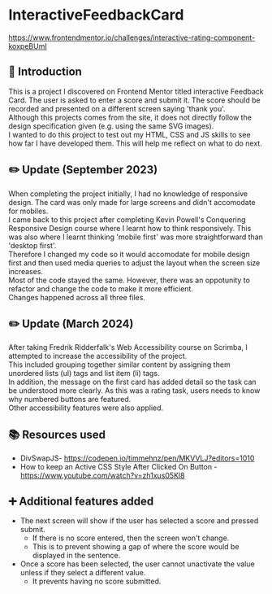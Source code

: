 # InteractiveFeedbackCard
https://www.frontendmentor.io/challenges/interactive-rating-component-koxpeBUmI  

## 🍼 Introduction
This is a project I discovered on Frontend Mentor titled interactive Feedback Card. 
The user is asked to enter a score and submit it. The score should be recorded and presented on a different screen saying 'thank you'.  
Although this projects comes from the site, it does not directly follow the design specification given (e.g. using the same SVG images).  
I wanted to do this project to test out my HTML, CSS and JS skills to see how far I have developed them. This will help me reflect on what to do next.  

## ✏️ Update (September 2023)
When completing the project initially, I had no knowledge of responsive design. The card was only made for large screens and didn't accomodate for mobiles.  
I came back to this project after completing Kevin Powell's Conquering Responsive Design course where I learnt how to think responsively. This was also where I learnt thinking 'mobile first' was more straightforward than 'desktop first'.   
Therefore I changed my code so it would accomodate for mobile design first and then used media queries to adjust the layout when the screen size increases.  
Most of the code stayed the same. However, there was an oppotunity to refactor and change the code to make it more efficient.  
Changes happened across all three files.

## ✏️ Update (March 2024)
After taking Fredrik Ridderfalk's Web Accessibility course on Scrimba, I attempted to increase the accessibility of the project.   
This included grouping together similar content by assigning them unordered lists (ul) tags and list item (li) tags.   
In addition, the message on the first card has added detail so the task can be understood more clearly. As this was a rating task, users needs to know why numbered buttons are featured.  
Other accessibility features were also applied.


## 📚 Resources used  
- DivSwapJS- https://codepen.io/timmehnz/pen/MKVVLJ?editors=1010  
- How to keep an Active CSS Style After Clicked On Button - https://www.youtube.com/watch?v=zh1xus05Kl8  

## ➕ Additional features added
- The next screen will show if the user has selected a score and pressed submit.
  - If there is no score entered, then the screen won't change.
  - This is to prevent showing a gap of where the score would be displayed in the sentence.
- Once a score has been selected, the user cannot unactivate the value unless if they select a different value.  
  - It prevents having no score submitted.
